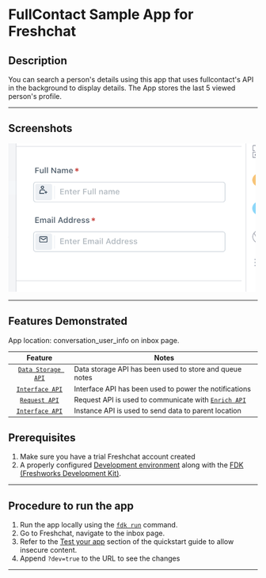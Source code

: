 # FullContact Sample App for Freshchat

## Description 
You can search a person's details using this app that uses fullcontact's API in the background to display details. The App stores the last 5 viewed person's profile.
***

## Screenshots

<img src="./screenshots/App face.png" height="300" width="500">


***

## Features Demonstrated

App location: conversation_user_info on inbox page.

| Feature | Notes |
| :---: | --- |
| [`Data Storage API`](https://developers.freshchat.com/v2/docs/data-storage/) | Data storage API has been used to store and queue notes |
| [`Interface API`](https://developers.freshchat.com/v2/docs/interface-method/) | Interface API has been used to power the notifications |
| [`Request API`](https://developers.freshchat.com/v2/docs/request-method/)| Request API is used to communicate with [`Enrich API`](https://dashboard.fullcontact.com/api-ref#multi-field-request)| to get person's information
| [`Interface API`](https://developers.freshdesk.com/v2/docs/instance-api/) | Instance API is used to send data to parent location |

## Prerequisites

1. Make sure you have a trial Freshchat account created
2. A properly configured [Development environment](https://developers.freshchat.com/v2/docs/quick-start/) along with the [FDK (Freshworks Development Kit)](https://developers.freshchat.com/v2/docs/freshworks-cli/).

***

## Procedure to run the app

1. Run the app locally using the [`fdk run`](https://developers.freshchat.com/v2/docs/quick-start/#install_the_cli) command.
2. Go to Freshchat, navigate to the inbox page.
3. Refer to the [Test your app](https://developers.freshchat.com/v2/docs/quick-start/#test_your_app) section of the quickstart guide to allow insecure content.
4. Append `?dev=true` to the URL to see the changes

***

